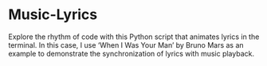 # Music-Lyrics
Explore the rhythm of code with this Python script that animates lyrics in the terminal. In this case, I use ‘When I Was Your Man’ by Bruno Mars as an example to demonstrate the synchronization of lyrics with music playback.
